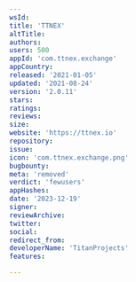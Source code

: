 ```yaml
---
wsId: 
title: 'TTNEX'
altTitle: 
authors: 
users: 500
appId: 'com.ttnex.exchange'
appCountry: 
released: '2021-01-05'
updated: '2021-08-24'
version: '2.0.11'
stars: 
ratings: 
reviews: 
size: 
website: 'https://ttnex.io'
repository: 
issue: 
icon: 'com.ttnex.exchange.png'
bugbounty: 
meta: 'removed'
verdict: 'fewusers'
appHashes: 
date: '2023-12-19'
signer: 
reviewArchive: 
twitter: 
social: 
redirect_from: 
developerName: 'TitanProjects'
features: 

---
```


